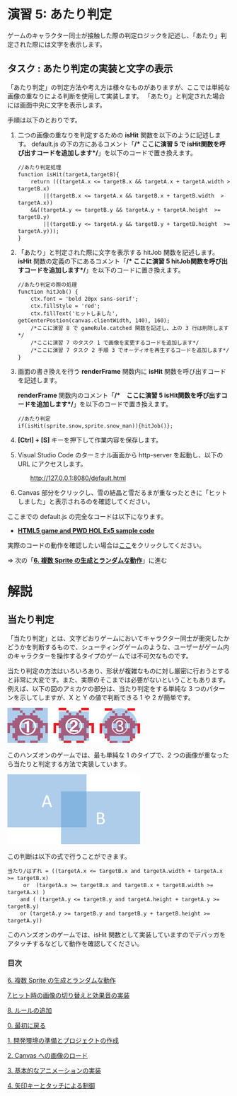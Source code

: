 # 演習 5: あたり判定
ゲームのキャラクター同士が接触した際の判定ロジックを記述し、「あたり」判定された際には文字を表示します。

## タスク : あたり判定の実装と文字の表示
「あたり判定」の判定方法や考え方は様々なものがありますが、ここでは単純な画像の重なりによる判断を使用して実装します。
「あたり」と判定された場合には画面中央に文字を表示します。

手順は以下のとおりです。
1. 二つの画像の重なりを判定するための **isHit** 関数を以下のように記述します。
    default.js の下の方にあるコメント「**/* ここに演習 5 で isHit関数を呼び出すコードを追加します*/**」を以下のコードで置き換えます。
    ```
    //あたり判定処理
    function isHit(targetA,targetB){
        return (((targetA.x <= targetB.x && targetA.x + targetA.width > targetB.x) 
            ||(targetB.x <= targetA.x && targetB.x + targetB.width  > targetA.x)) 
        &&((targetA.y <= targetB.y && targetA.y + targetA.height  >=  targetB.y) 
            ||(targetB.y <= targetA.y && targetB.y + targetB.height  >=  targetA.y)));
    }
    ```
2. 「あたり」と判定された際に文字を表示する hitJob 関数を記述します。
    **isHit** 関数の定義の下にあるコメント「**/* ここに演習 5 hitJob関数を呼び出すコードを追加します*/**」を以下のコードに置き換えます。
    ```
    //あたり判定の際の処理
    function hitJob() {
        ctx.font = 'bold 20px sans-serif';  
        ctx.fillStyle = 'red'; 
        ctx.fillText('ヒットしました', getCenterPostion(canvas.clientWidth, 140), 160);
        /*ここに演習 8 で gameRule.catched 関数を記述し、上の 3 行は削除します*/ 
        /*ここに演習 7 のタスク 1 で画像を変更するコードを追加します*/ 
        /*ここに演習 7 タスク 2 手順 3 でオーディオを再生するコードを追加します*/ 
    }
    ```
3. 画面の書き換えを行う **renderFrame** 関数内に **isHit** 関数を呼び出すコードを記述します。

    **renderFrame** 関数内のコメント「**/*　ここに演習 5 isHit関数を呼び出すコードを追加します*/**」を以下のコードで置き換えます。
    ```
    //あたり判定
    if(isHit(sprite.snow,sprite.snow_man)){hitJob()};
    ```
4. **[Ctrl] + [S]** キーを押下して作業内容を保存します。
5. Visual Studio Code のターミナル画面から http-server を起動し、以下の URL にアクセスします。
    <p style="text-indent:2em">
    <a href="http://127.0.0.1:8080/default.html">http://127.0.0.1:8080/default.html</a></p>
6. Canvas 部分をクリックし、雪の結晶と雪だるまが重なったときに「ヒットしました」と表示されるのを確認してください。

ここまでの default.js の完全なコードは以下になります。

* [**HTML5 game and PWD HOL Ex5 sample code**](https://gist.github.com/osamum/0acd43c12e00aa0811ab21b95b2b1d2d)

実際のコードの動作を確認したい場合は[ここ](https://osamum.github.io/HTML5Game_and_PWA_Handson/results/ex5/default.html)をクリックしてください。

⇒ 次の「[**6. 複数 Sprite の生成とランダムな動作**](html5_game_HOL06.md)」に進む

# 解説
## 当たり判定
「当たり判定」とは、文字どおりゲームにおいてキャラクター同士が衝突したかどうかを判断するもので、シューティングゲームのような、ユーザーがゲーム内のキャラクターを操作するタイプのゲームでは不可欠なものです。

当たり判定の方法はいろいろあり、形状が複雑なものに対し厳密に行おうとすると非常に大変です。また、実際のそこまでは必要がないということもあります。例えば、以下の図のアミカケの部分は、当たり判定をする単純な 3 つのパターンを示してしますが、X と Y の値で判断できる 1 や 2 が簡単です。

<img src='images/hit_sprits.png' width="300px">

このハンズオンのゲームでは、最も単純な 1 のタイプで、2 つの画像が重なったら当たりと判定する方法で実装しています。

<img src='images/hit_box.png' width="300px">

この判断は以下の式で行うことができます。
```
当たり/はずれ = ((targetA.x <= targetB.x and targetA.width + targetA.x >= targetB.x) 
     or  (targetA.x >= targetB.x and targetB.x + targetB.width >= targetA.x) ) 
    and ( (targetA.y <= targetB.y and targetA.height + targetA.y >= targetB.y) 
    or (targetA.y >= targetB.y and targetB.y + targetB.height >= targetA.y))
```
このハンズオンのゲームでは、isHit 関数として実装していますのでデバッガをアタッチするなどして動作を確認してください。


### 目次

[6. 複数 Sprite の生成とランダムな動作](html5_game_HOL06.md)

[7.ヒット時の画像の切り替えと効果音の実装](html5_game_HOL07.md)

[8. ルールの追加](html5_game_HOL08.md)


 
[0. 最初に戻る](README.md)

[1. 開発環境の準備とプロジェクトの作成](html5_game_HOL01.md)

[2. Canvas への画像のロード](html5_game_HOL02.md)

[3. 基本的なアニメーションの実装](html5_game_HOL03.md)

[4. 矢印キーとタッチによる制御](html5_game_HOL04.md)


